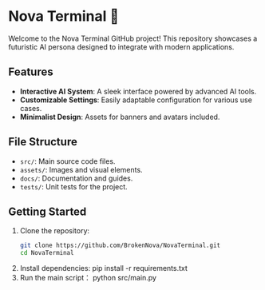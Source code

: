 # Nova Terminal 🌌

Welcome to the Nova Terminal GitHub project! This repository showcases a futuristic AI persona designed to integrate with modern applications.

## Features
- **Interactive AI System**: A sleek interface powered by advanced AI tools.
- **Customizable Settings**: Easily adaptable configuration for various use cases.
- **Minimalist Design**: Assets for banners and avatars included.

## File Structure
- `src/`: Main source code files.
- `assets/`: Images and visual elements.
- `docs/`: Documentation and guides.
- `tests/`: Unit tests for the project.

## Getting Started
1. Clone the repository:
   ```bash
   git clone https://github.com/BrokenNova/NovaTerminal.git
   cd NovaTerminal
2. Install dependencies: 
   pip install -r requirements.txt
3. Run the main script：
   python src/main.py

